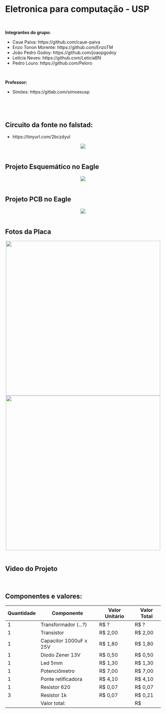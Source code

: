 # Eletronica para computação - USP

<br>

<b>Integrantes do grupo:</b>
<ul>
  <li>Caue Paiva: https://github.com/caue-paiva</li>
  <li>Enzo Tonon Morente: https://github.com/EnzoTM</li>
  <li>João Pedro Godoy: https://github.com/joaopgodoy</li>
  <li>Letícia Neves: https://github.com/LeticiaBN</li>
  <li>Pedro Louro: https://github.com/Peloro</li>
</ul>

<br>

<b>Professor:</b>
<br>
<ul>
  <li>Simões: https://gitlab.com/simoesusp</li>
</ul>

#
</br>

<h2>Circuito da fonte no falstad:</h2>
<ul>
  <li>https://tinyurl.com/2bczdyul</li>
</ul>

<div align="center">
  <img src="https://raw.githubusercontent.com/EnzoTM/Eletro_usp/main/Eletro_USP/images/circuito_final.png">
</div>

</br>

<h2>Projeto Esquemático no Eagle</h2>
<div align="center">
  <img src="https://raw.githubusercontent.com/EnzoTM/Eletro_usp/main/Eletro_USP/images/Fonte%20Schematic%20Eagle.png">
</div>

</br>

<h2>Projeto PCB no Eagle</h2>
<div align="center">
  <img src="https://raw.githubusercontent.com/EnzoTM/Eletro_usp/main/Eletro_USP/images/Fonte%20PCB%20Eagle.png">
</div>

</br>

<h2>Fotos da Placa</h2>
<div align="center">
  <img style="width:500px;" src="https://raw.githubusercontent.com/EnzoTM/Eletro_usp/main/Eletro_USP/images/fonte_01.jpg">
  <img style="width:500px;" src="https://raw.githubusercontent.com/EnzoTM/Eletro_usp/main/Eletro_USP/images/fonte_02.jpg">
</div>

</br>

<h2>Video do Projeto</h2>
<div align="center">
  <! --<img src="">
</div>

</br>

<h2>Componentes e valores:</h2>

| Quantidade  | Componente | Valor Unitário | Valor Total |
| ------------- | ------------- | ------------- | ------------- |
| 1 | Transformador (...?)  | R$ ? | R$ ? |
| 1 | Transistor | R$ 2,00 | R$ 2,00 |
| 1 | Capacitor 1000uF x 25V | R$ 1,80 | R$ 1,80 |
| 1 | Diodo Zener 13V | R$ 0,50 | R$ 0,50 |
| 1 | Led 5mm | R$ 1,30 | R$ 1,30 |
| 1 | Potenciômetro | R$ 7,00 | R$ 7,00 |
| 1 | Ponte retificadora | R$ 4,10 | R$ 4,10 |
| 1 | Resistor 620 | R$ 0,07 | R$ 0,07 |
| 3 | Resistor 1k | R$ 0,07 | R$ 0,21 |
|   | Valor total: | | R$ |
